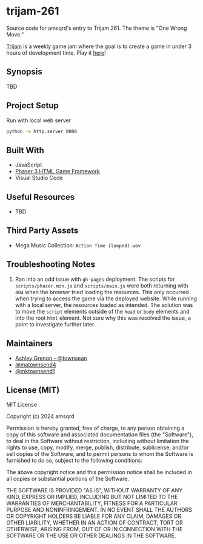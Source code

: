 # trijam-261
Source code for amsqrd's entry to Trijam 261. The theme is "One Wrong Move."

[Trijam](https://itch.io/jam/trijam-261) is a weekly game jam where the goal is to create a game in under 3 hours of development time. Play it [here](https://amsqrd.github.io/trijam-261/)!

## Synopsis

TBD

## Project Setup

Run with local web server

```bash
python -m http.server 8000
```

## Built With

* JavaScript
* [Phaser 3 HTML Game Framework](https://phaser.io/)
* Visual Studio Code

## Useful Resources

* TBD

## Third Party Assets 

* Mega Music Collection: `Action Time (looped).wav`

## Troubleshooting Notes

1. Ran into an odd issue with `gh-pages` deployment. The scripts for `scripts/phaser.min.js` and `scripts/main.js` were both returning with `404` when the browser tried loading the resources. This only occurred when trying to access the game via the deployed website. While running with a local server, the resources loaded as intended. The solution was to move the `script` elements outside of the `head` or `body` elements and into the root `html` element. Not sure why this was resolved the issue, a point to investigate further later. 

## Maintainers

* [Ashley Grenon - @townsean](https://github.com/townsean)
* [@matownsend4](https://github.com/matownsend4)
* [@mktownsend1](https://github.com/mktownsend1)

## License (MIT)

MIT License

Copyright (c) 2024 amsqrd

Permission is hereby granted, free of charge, to any person obtaining a copy
of this software and associated documentation files (the "Software"), to deal
in the Software without restriction, including without limitation the rights
to use, copy, modify, merge, publish, distribute, sublicense, and/or sell
copies of the Software, and to permit persons to whom the Software is
furnished to do so, subject to the following conditions:

The above copyright notice and this permission notice shall be included in all
copies or substantial portions of the Software.

THE SOFTWARE IS PROVIDED "AS IS", WITHOUT WARRANTY OF ANY KIND, EXPRESS OR
IMPLIED, INCLUDING BUT NOT LIMITED TO THE WARRANTIES OF MERCHANTABILITY,
FITNESS FOR A PARTICULAR PURPOSE AND NONINFRINGEMENT. IN NO EVENT SHALL THE
AUTHORS OR COPYRIGHT HOLDERS BE LIABLE FOR ANY CLAIM, DAMAGES OR OTHER
LIABILITY, WHETHER IN AN ACTION OF CONTRACT, TORT OR OTHERWISE, ARISING FROM,
OUT OF OR IN CONNECTION WITH THE SOFTWARE OR THE USE OR OTHER DEALINGS IN THE
SOFTWARE.
